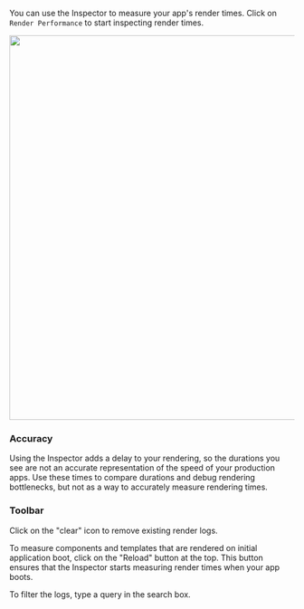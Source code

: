 You can use the Inspector to measure your app's render times. Click on `Render Performance` to start inspecting render times.

<img src="/images/guides/ember-inspector/v4.3.4/render-performance-screenshot.png" width="680"/>

### Accuracy

Using the Inspector adds a delay to your rendering, so the durations you see
are not an accurate representation of the speed of your production apps. Use these
times to compare durations and debug rendering bottlenecks, but not as
a way to accurately measure rendering times.

### Toolbar

Click on the "clear" icon to remove existing render logs.

To measure components and templates that are rendered on initial application boot,
click on the "Reload" button at the top. This button ensures that the Inspector starts
measuring render times when your app boots.

To filter the logs, type a query in the search box.
